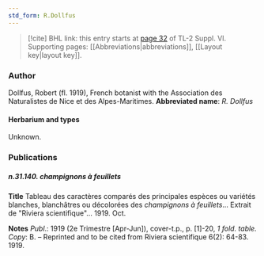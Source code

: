 ```yaml
---
std_form: R.Dollfus
---
```


> [!cite] BHL link: this entry starts at [page 32](https://www.biodiversitylibrary.org/page/33260020) of TL-2 Suppl. VI.
> Supporting pages: [[Abbreviations|abbreviations]], [[Layout key|layout key]].

### Author

Dollfus, Robert (fl. 1919), French botanist with the Association des Naturalistes de Nice et des Alpes-Maritimes. 
**Abbreviated name**: *R. Dollfus*

#### Herbarium and types

Unknown.

### Publications

##### n.31.140. champignons à feuillets

**Title**
Tableau des caractères comparés des principales espèces ou variétés blanches, blanchâtres ou décolorées des *champignons à feuillets*... Extrait de "Riviera scientifique"... 1919. Oct.

**Notes**
*Publ*.: 1919 (2e Trimestre \[Apr-Jun\]), cover-t.p., p. \[1\]-20, *1 fold. table. Copy*: B. – Reprinted and to be cited from Riviera scientifique 6(2): 64-83. 1919.

